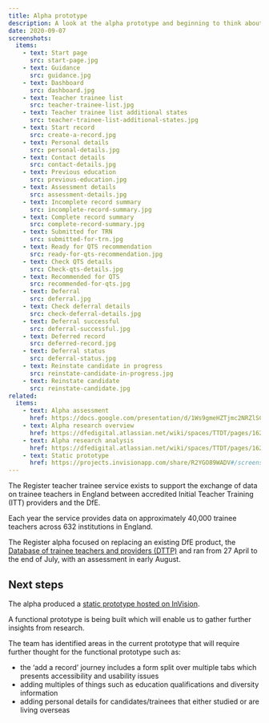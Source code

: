 ```yaml
---
title: Alpha prototype
description: A look at the alpha prototype and beginning to think about the next steps
date: 2020-09-07
screenshots:
  items:
    - text: Start page
      src: start-page.jpg
    - text: Guidance
      src: guidance.jpg
    - text: Dashboard
      src: dashboard.jpg
    - text: Teacher trainee list
      src: teacher-trainee-list.jpg
    - text: Teacher trainee list additional states
      src: teacher-trainee-list-additional-states.jpg
    - text: Start record
      src: create-a-record.jpg
    - text: Personal details
      src: personal-details.jpg
    - text: Contact details
      src: contact-details.jpg
    - text: Previous education
      src: previous-education.jpg
    - text: Assessment details
      src: assessment-details.jpg
    - text: Incomplete record summary
      src: incomplete-record-summary.jpg
    - text: Complete record summary
      src: complete-record-summary.jpg
    - text: Submitted for TRN
      src: submitted-for-trn.jpg
    - text: Ready for QTS recommendation
      src: ready-for-qts-recommendation.jpg
    - text: Check QTS details
      src: Check-qts-details.jpg
    - text: Recommended for QTS
      src: recommended-for-qts.jpg
    - text: Deferral
      src: deferral.jpg
    - text: Check deferral details
      src: check-deferral-details.jpg
    - text: Deferral successful
      src: deferral-successful.jpg
    - text: Deferred record
      src: deferred-record.jpg
    - text: Deferral status
      src: deferral-status.jpg
    - text: Reinstate candidate in progress
      src: reinstate-candidate-in-progress.jpg
    - text: Reinstate candidate
      src: reinstate-candidate.jpg
related:
  items:
    - text: Alpha assessment
      href: https://docs.google.com/presentation/d/1Ws9gmeHZTjmc2NRZlSCcVEfReEmyi9KB1_BLyyJv-ZE/
    - text: Alpha research overview
      href: https://dfedigital.atlassian.net/wiki/spaces/TTDT/pages/1626931201/
    - text: Alpha research analysis
      href: https://dfedigital.atlassian.net/wiki/spaces/TTDT/pages/1626931201/3.+User+Research+Rounds+Sprint+Work
    - text: Static prototype
      href: https://projects.invisionapp.com/share/R2YGO89WADV#/screens/428900167
---
```


The Register teacher trainee service exists to support the exchange of data on trainee teachers in England between accredited Initial Teacher Training (ITT) providers and the DfE.

Each year the service provides data on approximately 40,000 trainee teachers across 632 institutions in England.

The Register alpha focused on replacing an existing DfE product, the [Database of trainee teachers and providers (DTTP)](https://www.gov.uk/guidance/database-of-trainee-teachers-and-providers-dttp) and ran from 27 April to the end of July, with an assessment in early August.

## Next steps

The alpha produced a [static prototype hosted on InVision](https://projects.invisionapp.com/share/R2YGO89WADV#/screens/428900167).

A functional prototype is being built which will enable us to gather further insights from research.

The team has identified areas in the current prototype that will require further thought for the functional prototype such as:

- the ‘add a record’ journey includes a form split over multiple tabs which presents accessibility and usability issues
- adding multiples of things such as education qualifications and diversity information
- adding personal details for candidates/trainees that either studied or are living overseas
